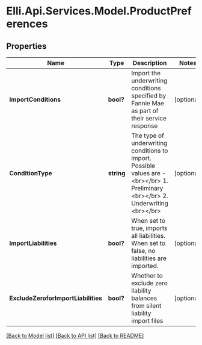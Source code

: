 # Elli.Api.Services.Model.ProductPreferences
## Properties

Name | Type | Description | Notes
------------ | ------------- | ------------- | -------------
**ImportConditions** | **bool?** | Import the underwriting conditions specified by Fannie Mae as part of their service response | [optional] 
**ConditionType** | **string** | The type of underwriting conditions to import. Possible values are - &lt;br&gt;&lt;/br&gt; 1. Preliminary &lt;br&gt;&lt;/br&gt; 2. Underwriting &lt;br&gt;&lt;/br&gt; | [optional] 
**ImportLiabilities** | **bool?** | When set to true, imports all liabilities. When set to false, no liabilities are imported. | [optional] 
**ExcludeZeroforImportLiabilities** | **bool?** | Whether to exclude zero liability balances from silent liability import files | [optional] 

[[Back to Model list]](../README.md#documentation-for-models) [[Back to API list]](../README.md#documentation-for-api-endpoints) [[Back to README]](../README.md)

